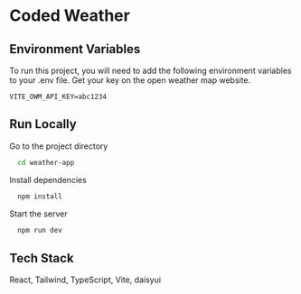 # Coded Weather

## Environment Variables

To run this project, you will need to add the following environment variables to your .env file. Get your key on the open weather map website.

```
VITE_OWM_API_KEY=abc1234
```

## Run Locally
Go to the project directory

```bash
  cd weather-app
```

Install dependencies

```bash
  npm install
```

Start the server

```bash
  npm run dev
```

## Tech Stack

React, Tailwind, TypeScript, Vite, daisyui

